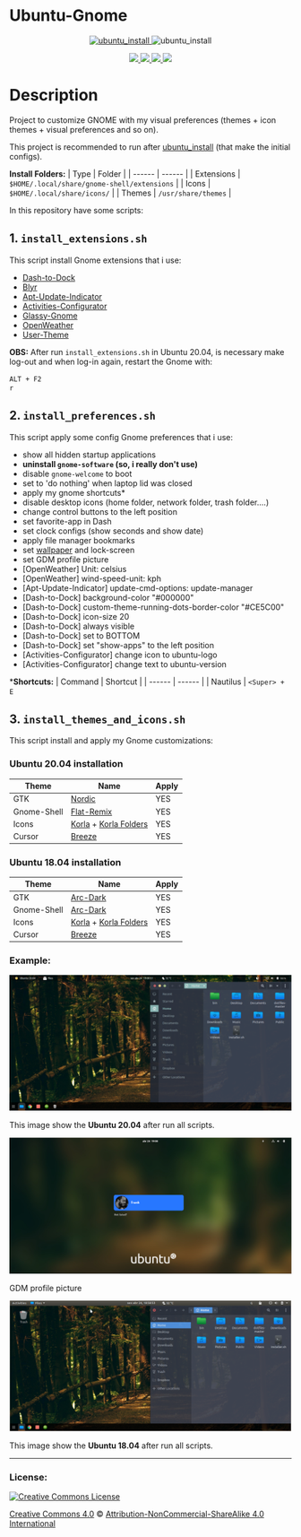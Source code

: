 # Ubuntu-Gnome

<p align="center">
  <a href="https://github.com/linux-ricing-project/ubuntu_install">
    <img src="images/ubuntu_install_logo_128px.png" alt="ubuntu_install">
  </a>
  <img src="images/gnome_icons_128px.png" alt="ubuntu_install">
</p>

<p align="center">
  <a href="https://img.shields.io/badge/ubuntu-20.04-4A0048.svg">
    <img src="https://img.shields.io/badge/ubuntu-20.04-4A0048.svg">
  </a>
  <a href="https://img.shields.io/badge/ubuntu-18.04-E95420.svg">
    <img src="https://img.shields.io/badge/ubuntu-18.04-E95420.svg">
  </a>
  <a href="https://img.shields.io/badge/language-shell-43A047.svg">
    <img src="https://img.shields.io/badge/language-shell-43A047.svg">
  </a>
  <a href="http://creativecommons.org/licenses/by-nc-sa/4.0/">
    <img src="https://img.shields.io/badge/License-CC_BY--SA_4.0-000000.svg"/>
  </a>
</p>

# Description

Project to customize GNOME with my visual preferences (themes + icon themes + visual preferences and so on).

This project is recommended to run after [ubuntu_install](https://github.com/linux-ricing-project/ubuntu_install) (that make the initial configs).

**Install Folders:**
| Type | Folder |
| ------ | ------ |
| Extensions | `$HOME/.local/share/gnome-shell/extensions` |
| Icons | `$HOME/.local/share/icons/` |
| Themes | `/usr/share/themes` |

In this repository have some scripts:

## 1. `install_extensions.sh`
This script install Gnome extensions that i use:
- [Dash-to-Dock](https://extensions.gnome.org/extension/307/dash-to-dock/)
- [Blyr](https://extensions.gnome.org/extension/1251/blyr/)
- [Apt-Update-Indicator](https://extensions.gnome.org/extension/1139/apt-update-indicator/)
- [Activities-Configurator](https://extensions.gnome.org/extension/358/activities-configurator/)
- [Glassy-Gnome](https://extensions.gnome.org/extension/982/glassy-gnome/)
- [OpenWeather](https://extensions.gnome.org/extension/750/openweather/)
- [User-Theme](https://extensions.gnome.org/extension/19/user-themes/)

**OBS:** After run `install_extensions.sh` in Ubuntu 20.04, is necessary make log-out and when log-in again, restart the Gnome with:
```
ALT + F2
r
```

## 2. `install_preferences.sh`
This script apply some config Gnome preferences that i use:
- show all hidden startup applications
- **uninstall `gnome-software` (so, i really don't use)**
- disable `gnome-welcome` to boot
- set to 'do nothing' when laptop lid was closed
- apply my gnome shortcuts*
- disable desktop icons (home folder, network folder, trash folder....)
- change control buttons to the left position
- set favorite-app in Dash
- set clock configs (show seconds and show date)
- apply file manager bookmarks
- set [wallpaper](https://github.com/linux-ricing-project/Ubuntu-Gnome/blob/master/wallpaper/wallpaper.jpg) and lock-screen
- set GDM profile picture
- [OpenWeather] Unit: celsius
- [OpenWeather] wind-speed-unit: kph
- [Apt-Update-Indicator] update-cmd-options: update-manager
- [Dash-to-Dock] background-color "#000000"
- [Dash-to-Dock] custom-theme-running-dots-border-color "#CE5C00"
- [Dash-to-Dock] icon-size 20
- [Dash-to-Dock] always visible
- [Dash-to-Dock] set to BOTTOM
- [Dash-to-Dock] set "show-apps" to the left position
- [Activities-Configurator] change icon to ubuntu-logo
- [Activities-Configurator] change text to ubuntu-version

***Shortcuts:**
| Command | Shortcut |
| ------ | ------ |
| Nautilus | `<Super> + E`

## 3. `install_themes_and_icons.sh`
This script install and apply my Gnome customizations:
### Ubuntu 20.04 installation
| Theme | Name | Apply |
| ------ | ------ | ------ |
| GTK | [Nordic](https://github.com/EliverLara/Nordic) | YES
| Gnome-Shell | [Flat-Remix](https://github.com/daniruiz/flat-remix-gnome) | YES
| Icons | [Korla](https://github.com/bikass/korla) + [Korla Folders](https://github.com/bikass/korla-folders) | YES
| Cursor | [Breeze](https://www.gnome-look.org/p/999991/) | YES

### Ubuntu 18.04 installation
| Theme | Name | Apply |
| ------ | ------ | ------ |
| GTK | [Arc-Dark](https://github.com/horst3180/arc-theme) | YES
| Gnome-Shell | [Arc-Dark](https://github.com/horst3180/arc-theme) | YES
| Icons | [Korla](https://github.com/bikass/korla) + [Korla Folders](https://github.com/bikass/korla-folders) | YES
| Cursor | [Breeze](https://www.gnome-look.org/p/999991/) | YES

### Example:

<img src="images/ubuntu_20.04_screenshot.png"/>

This image show the **Ubuntu 20.04** after run all scripts.

<img src="images/ubuntu 20.04_gdm_screenshot.png"/>

GDM profile picture

<img src="images/ubuntu_18.04_screenshot.png"/>

This image show the **Ubuntu 18.04** after run all scripts.

----

  ### License:
<a rel="license" href="http://creativecommons.org/licenses/by-nc-sa/4.0/"><img alt="Creative Commons License" style="border-width:0" src="https://i.creativecommons.org/l/by-nc-sa/4.0/88x31.png" /></a>


[Creative Commons 4.0](LICENSE) © <a rel="license" href="http://creativecommons.org/licenses/by-nc-sa/4.0/">Attribution-NonCommercial-ShareAlike 4.0 International</a>
